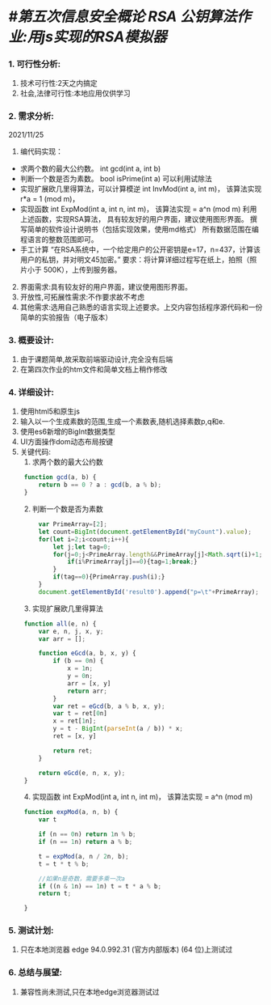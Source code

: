 # ***#第五次信息安全概论 RSA 公钥算法作业:用js实现的RSA模拟器***
### 1. 可行性分析:
1. 技术可行性:2天之内搞定
2. 社会,法律可行性:本地应用仅供学习
### 2. 需求分析:
2021/11/25
1. 编代码实现：
- 求两个数的最大公约数。 int gcd(int a, int b)
- 判断一个数是否为素数。 bool isPrime(int a) 可以利用试除法
- 实现扩展欧几里得算法，可以计算模逆 int InvMod(int a, int m)， 该算法实现 r*a = 1 (mod m)，
- 实现函数 int ExpMod(int a, int n, int m)， 该算法实现 = a^n (mod m)
  利用上述函数，实现RSA算法，
  具有较友好的用户界面，建议使用图形界面。
  撰写简单的软件设计说明书（包括实现效果，使用md格式）
  所有数据范围在编程语言的整数范围即可。
- 手工计算 “在RSA系统中，一个给定用户的公开密钥是e=17，n=437，计算该用户的私钥，并对明文45加密。” 要求：将计算详细过程写在纸上，拍照（照片小于 500K），上传到服务器。
2. 界面需求:具有较友好的用户界面，建议使用图形界面。
3. 开放性,可拓展性需求:不作要求故不考虑
4. 其他需求:选用自己熟悉的语言实现上述要求。上交内容包括程序源代码和一份简单的实验报告（电子版本）
### 3. 概要设计:
1. 由于课题简单,故采取前端驱动设计,完全没有后端
2. 在第四次作业的htm文件和简单文档上稍作修改
### 4. 详细设计:
1. 使用html5和原生js
2. 输入以一个生成素数的范围,生成一个素数表,随机选择素数p,q和e.
3. 使用es6新增的BigInt数据类型
4. UI方面操作dom动态布局按键
5. 关键代码:
   1. 求两个数的最大公约数
   ```javaScript 
    function gcd(a, b) {
        return b == 0 ? a : gcd(b, a % b);
    }
   ```
   2. 判断一个数是否为素数
   ```javaScript    
        var PrimeArray=[2];
        let count=BigInt(document.getElementById("myCount").value);
        for(let i=2;i<count;i++){
            let j;let tag=0;
            for(j=0;j<PrimeArray.length&&PrimeArray[j]<Math.sqrt(i)+1;j++){
                if(i%PrimeArray[j]==0){tag=1;break;}
            }
            if(tag==0){PrimeArray.push(i);}
        }
        document.getElementById('result0').append("p=\t"+PrimeArray);
   ```
   3. 实现扩展欧几里得算法
   ```javaScript  
    function all(e, n) {
        var e, n, j, x, y;
        var arr = [];

        function eGcd(a, b, x, y) {
            if (b == 0n) {
                x = 1n;
                y = 0n;
                arr = [x, y]
                return arr;
            }
            var ret = eGcd(b, a % b, x, y);
            var t = ret[0n]
            x = ret[1n];
            y = t - BigInt(parseInt(a / b)) * x;
            ret = [x, y]

            return ret;
        }

        return eGcd(e, n, x, y);
    }
   ```
   4. 实现函数 int ExpMod(int a, int n, int m)， 该算法实现 = a^n (mod m)
   ```javaScript 
    function expMod(a, n, b) {
        var t

        if (n == 0n) return 1n % b;
        if (n == 1n) return a % b;

        t = expMod(a, n / 2n, b);
        t = t * t % b;

        //如果n是奇数，需要多乘一次a
        if ((n & 1n) == 1n) t = t * a % b;
        return t;

    }
   ```
### 5. 测试计划:
1. 只在本地浏览器 edge 94.0.992.31 (官方内部版本) (64 位)上测试过
### 6. 总结与展望:
1. 兼容性尚未测试,只在本地edge浏览器测试过
